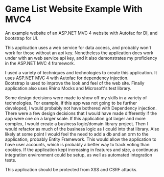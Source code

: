 Game List Website Example With MVC4
========================================

An example website of an ASP.NET MVC 4 website with Autofac for DI, and bootstrap for UI.

This application uses a web service for data access, and probably won't work for those without an api key.
Nonetheless the application does work under with an web service api key, and it also demonstrates my proficiency in the ASP.NET MVC 4 framework.

I used a variety of techniques and technologies to create this application.
It uses ASP.NET MVC 4 with Autofac for dependency injection.  
Bootstrap is used to improve the look and feel of the web site.
Finally application also uses Rhino Mocks and Microsoft's test library.

Some design decisions were made to show off my skills in a variety of technologies. 
 For example, if this app was not going to be further developed, I would probably not have bothered with Dependency injection.
There were a few design decisions that I would have made differently if the app were one on a larger scale.
If this application got larger and more complex, I would create a business logic/domain library project.
Then I would refactor as much of the business logic as I could into that library.
Also likely at some point I would feel the need to add a db and an orm to the application, probably Entity Framework.
This would allow the application to have user accounts, which is probably a better way to track voting than cookies.
If the application kept increasing in features and size, a continuous integration environment could be setup, 
as well as automated integration tests.

This application should be protected from XSS and CSRF attacks. 
